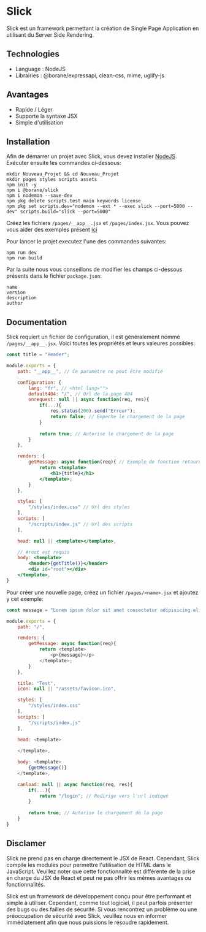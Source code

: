 # Slick

Slick est un framework permettant la création de Single Page Application en utilisant du Server Side Rendering.

## Technologies

- Language : NodeJS
- Librairies : @borane/expressapi, clean-css, mime, uglify-js

## Avantages

- Rapide / Léger
- Supporte la syntaxe JSX
- Simple d'utilisation

## Installation

Afin de démarrer un projet avec Slick, vous devez installer [NodeJS](https://nodejs.org/).
Exécuter ensuite les commandes ci-dessous:
```
mkdir Nouveau_Projet && cd Nouveau_Projet
mkdir pages styles scripts assets
npm init -y
npm i @borane/slick
npm i nodemon --save-dev
npm pkg delete scripts.test main keywords license
npm pkg set scripts.dev="nodemon --ext * --exec slick --port=5000 --dev" scripts.build="slick --port=5000"
```

Créez les fichiers `/pages/__app__.jsx` et `/pages/index.jsx`.
Vous pouvez vous aider des exemples présent [ici](exemples/)

Pour lancer le projet executez l'une des commandes suivantes:
```
npm run dev
npm run build
```

Par la suite nous vous conseillons de modifier les champs ci-dessous présents dans le fichier `package.json`:
```
name
version
description
author
```

## Documentation

Slick requiert un fichier de configuration, il est généralement nommé `/pages/__app__.jsx`.
Voici toutes les propriétés et leurs valeures possibles:

```jsx
const title = "Header";

module.exports = {
    path: "__app__", // Ce paramètre ne peut être modifié

    configuration: {
        lang: "fr", // <html lang="">
        default404: "/", // Url de la page 404
        onrequest: null || async function(req, res){
            if(...){
                res.status(200).send("Erreur");
                return false; // Empeche le chargement de la page
            }
            
            return true; // Autorise le chargement de la page
        }
    },

    renders: {
        getMessage: async function(req){ // Exemple de fonction retournant le contenu de la variable titre dans un h1
            return <template>
                <h1>{title}</h1>
            </template>;
        }
    },

    styles: [
        "/styles/index.css" // Url des styles
    ],
    scripts: [
        "/scripts/index.js" // Url des scripts
    ],

    head: null || <template></template>,

    // #root est requis
    body: <template>
        <header>{getTitle()}</header>
        <div id="root"></div>
    </template>,
}
```

Pour créer une nouvelle page, créez un fichier `/pages/<name>.jsx` et ajoutez y cet exemple:

```js
const message = "Lorem ipsum dolor sit amet consectetur adipisicing elit. Earum beatae sed facilis excepturi soluta eligendi deleniti, et tempore autem voluptatum voluptate quos iusto ipsam fugiat repellat eveniet culpa provident laborum!";

module.exports = {
    path: "/",

    renders: {
        getMessage: async function(req){
            return <template>
                <p>{message}</p>
            </template>;
        }
    },

    title: "Test",
    icon: null || "/assets/favicon.ico",

    styles: [
        "/styles/index.css"
    ],
    scripts: [
        "/scripts/index.js"
    ],

    head: <template>
        
    </template>,

    body: <template>
        {getMessage()}
    </template>,

    canload: null || async function(req, res){
        if(...){
            return "/login"; // Redirige vers l'url indiqué
        }
        
        return true; // Autorise le chargement de la page
    }
}
```

## Disclamer

Slick ne prend pas en charge directement le JSX de React. Cependant, Slick compile les modules pour permettre l'utilisation de HTML dans le JavaScript. Veuillez noter que cette fonctionnalité est différente de la prise en charge du JSX de React et peut ne pas offrir les mêmes avantages ou fonctionnalités.

Slick est un framework de développement conçu pour être performant et simple à utiliser. Cependant, comme tout logiciel, il peut parfois présenter des bugs ou des failles de sécurité. Si vous rencontrez un problème ou une préoccupation de sécurité avec Slick, veuillez nous en informer immédiatement afin que nous puissions le résoudre rapidement.
